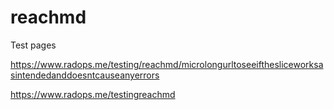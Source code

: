 # reachmd


Test pages


https://www.radops.me/testing/reachmd/microlongurltoseeifthesliceworksasintendedanddoesntcauseanyerrors


https://www.radops.me/testingreachmd


